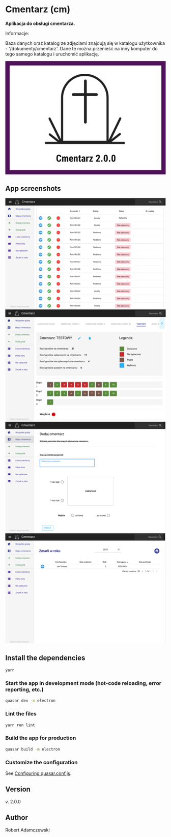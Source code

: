 # Cmentarz (cm)

**Aplikacja do obsługi cmentarza.**

Informacje:

Baza danych oraz katalog ze zdjęciami znajdują się w katalogu użytkownika - '/dokumenty/cmentarz'.
Dane te można przenieść na inny komputer do tego samego katalogu i uruchomić aplikację.

![Cmentarz 2.0](src/statics/cover.png)

## App screenshots

![Main window](src/statics/screenshots/main.png)
![Cemetery map](src/statics/screenshots/map.png)
![Cemetery configurator](src/statics/screenshots/configurator.png)
![Dead by year - report](src/statics/screenshots/report.png)

## Install the dependencies
```bash
yarn
```

### Start the app in development mode (hot-code reloading, error reporting, etc.)
```bash
quasar dev -m electron
```

### Lint the files
```bash
yarn run lint
```

### Build the app for production
```bash
quasar build -m electron
```

### Customize the configuration
See [Configuring quasar.conf.js](https://quasar.dev/quasar-cli/quasar-conf-js).


## Version

v. 2.0.0

## Author

Robert Adamczewski

